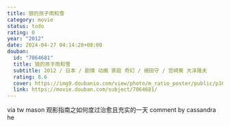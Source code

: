 ```yaml
---
title: 狼的孩子雨和雪
category: movie
status: todo
rating: 0
year: "2012"
date: 2024-04-27 04:14:28+08:00
douban:
  id: "7064681"
  title: 狼的孩子雨和雪
  subtitle: 2012 / 日本 / 剧情 动画 家庭 奇幻 / 细田守 / 宫崎葵 大泽隆夫
  rating: 8.6
  cover: https://img9.doubanio.com/view/photo/m_ratio_poster/public/p1667896544.jpg
  link: https://movie.douban.com/subject/7064681/
---
```


via tw mason 观影指南之如何度过治愈且充实的一天 comment by cassandra he
